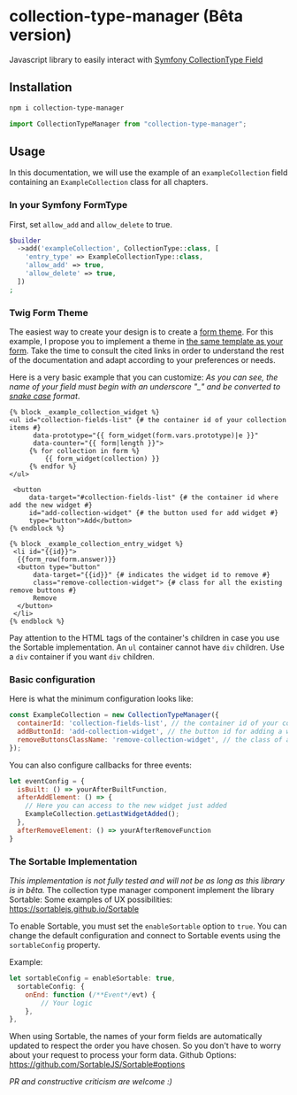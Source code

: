 # collection-type-manager (Bêta version)

Javascript library to easily interact with [Symfony CollectionType Field](https://symfony.com/doc/current/reference/forms/types/collection.html#adding-and-removing-items) 

## Installation
```bash
npm i collection-type-manager
```
```js
import CollectionTypeManager from "collection-type-manager";
```
## Usage
In this documentation, we will use the example of an `exampleCollection` field containing an `ExampleCollection` class for all chapters.

### In your Symfony FormType
First, set `allow_add` and `allow_delete` to true.
```php
$builder  
  ->add('exampleCollection', CollectionType::class, [  
    'entry_type' => ExampleCollectionType::class,  
    'allow_add' => true,  
    'allow_delete' => true,  
  ])  
;
```
### Twig Form Theme
The easiest way to create your design is to create a [form theme](https://symfony.com/doc/current/form/form_themes.html). For this example, I propose you to implement a theme in [the same template as your form](https://symfony.com/doc/current/form/form_themes.html#creating-a-form-theme-in-the-same-template-as-the-form). 
Take the time to consult the cited links in order to understand the rest of the documentation and adapt according to your preferences or needs.

Here is a very basic example that you can customize:
*As you can see, the name of your field must begin with an underscore "_" and be converted to [snake case](https://en.wikipedia.org/wiki/Snake_case) format*.

```twig
{% block _example_collection_widget %}  
<ul id="collection-fields-list" {# the container id of your collection items #}
      data-prototype="{{ form_widget(form.vars.prototype)|e }}"
      data-counter="{{ form|length }}">  
     {% for collection in form %}  
         {{ form_widget(collection) }}  
     {% endfor %}  
</ul>  
  
 <button 
     data-target="#collection-fields-list" {# the container id where add the new widget #}
     id="add-collection-widget" {# the button used for add widget #}
     type="button">Add</button>  
{% endblock %}  
  
{% block _example_collection_entry_widget %}  
 <li id="{{id}}">  
  {{form_row(form.answer)}} 
  <button type="button" 
      data-target="{{id}}" {# indicates the widget id to remove #}
      class="remove-collection-widget"> {# class for all the existing remove buttons #}
      Remove
  </button>  
 </li>
{% endblock %}
```
Pay attention to the HTML tags of the container's children in case you use the Sortable implementation. An `ul` container cannot have `div` children. Use a `div` container if you want `div` children.

### Basic configuration
Here is what the minimum configuration looks like:
```js
const ExampleCollection = new CollectionTypeManager({  
  containerId: 'collection-fields-list', // the container id of your collection
  addButtonId: 'add-collection-widget', // the button id for adding a widget
  removeButtonsClassName: 'remove-collection-widget', // the class of all the remove buttons
});
```
You can also configure callbacks for three events:
```js
let eventConfig = {
  isBuilt: () => yourAfterBuiltFunction,  
  afterAddElement: () => {  
    // Here you can access to the new widget just added
    ExampleCollection.getLastWidgetAdded();
  },  
  afterRemoveElement: () => yourAfterRemoveFunction
}
```
### The Sortable Implementation
*This implementation is not fully tested and will not be as long as this library is in bêta.*
The collection type manager component implement the library Sortable:
Some examples of UX possibilities: https://sortablejs.github.io/Sortable

To enable Sortable, you must set the `enableSortable` option to `true`. 
You can change the default configuration and connect to Sortable events using the `sortableConfig` property.

Example:
```js
let sortableConfig = enableSortable: true,  
  sortableConfig: {  
    onEnd: function (/**Event*/evt) {  
        // Your logic
    },  
},
```
When using Sortable, the names of your form fields are automatically updated to respect the order you have chosen. So you don't have to worry about your request to process your form data.
Github Options: https://github.com/SortableJS/Sortable#options

*PR and constructive criticism are welcome :)*